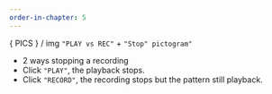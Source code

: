 ```yaml
---
order-in-chapter: 5
---
```


{ PICS } / img `"PLAY vs REC"` + `"Stop" pictogram"`

- 2 ways stopping a recording
- Click `"PLAY"`, the playback stops.
- Click `"RECORD"`, the recording stops but the pattern still playback.
